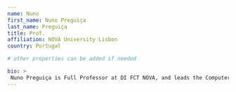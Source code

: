 ```yaml
---
name: Nuno 
first_name: Nuno Preguiça           
last_name: Preguiça
title: Prof.
affiliation: NOVA University Lisbon
country: Portugal

# other properties can be added if needed

bio: >
 Nuno Preguiça is Full Professor at DI FCT NOVA, and leads the Computer Systems group of the NOVA LINCS research lab. The broad aim of his research is to allow efficient and correct data sharing among geo-distributed users. He has participated in a number of national and EU projects. He co-invented CRDTs and received a Google Research Award for his work on solutions for cloud data management.
---
```

